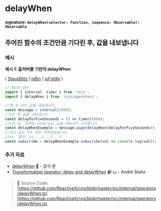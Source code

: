# delayWhen

#### signature: `delayWhen(selector: Function, sequence: Observable): Observable`

## 주어진 함수의 조건만큼 기다린 후, 값을 내보냅니다

### 예시

**예시 1: 옵저버블 기반의 delayWhen**

\( [StackBlitz](https://stackblitz.com/edit/typescript-5yzn8g?file=index.ts&devtoolsheight=100) \| [jsBin](http://jsbin.com/topohekuje/edit?js,console) \| [jsFiddle](https://jsfiddle.net/btroncone/b057mxkL/) \)

```javascript
// RxJS v6+
import { interval, timer } from 'rxjs';
import { delayWhen } from 'rxjs/operators';

//매 초 마다 값을 내보냅니다.
const message = interval(1000);
//5초 뒤 값을 내보냅니다.
const delayForFiveSeconds = () => timer(5000);
//5초 뒤, 지연된 interval 값을 내보내기 시작합니다.
const delayWhenExample = message.pipe(delayWhen(delayForFiveSeconds));
//로그 값은 5초 동안 지연되었습니다.
//ex. 결과: 5s....1...2...3
const subscribe = delayWhenExample.subscribe(val => console.log(val));
```

### 추가 자료

* [delayWhen](https://rxjs.dev/api/operators/delayWhen) 📰 - 공식 문
* [Transformation operator: delay and delayWhen](https://egghead.io/lessons/rxjs-transformation-operators-delay-and-delaywhen?course=rxjs-beyond-the-basics-operators-in-depth) 📹 💵 - André Staltz

> 📂 Source Code: [https://github.com/ReactiveX/rxjs/blob/master/src/internal/operators/delayWhen.ts](https://github.com/ReactiveX/rxjs/blob/master/src/internal/operators/delayWhen.ts)

